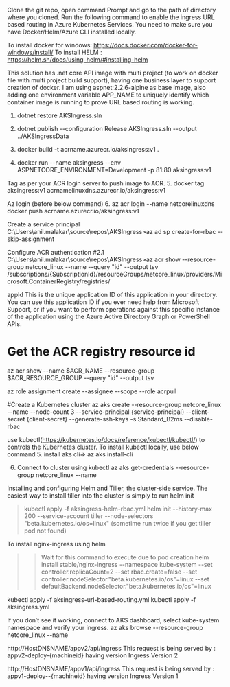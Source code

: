 Clone the git repo, open command Prompt and go to the path of directory where you cloned. Run the following command to enable the ingress URL based routing in Azure Kubernetes Services. You need to make sure you have Docker/Helm/Azure CLI installed locally.

To install docker for windows: https://docs.docker.com/docker-for-windows/install/
To install HELM : https://helm.sh/docs/using_helm/#installing-helm


This solution has .net core API image with multi project (to work on docker file with multi project build support), having one business layer to support creation of docker. I am using aspnet:2.2.6-alpine as base image, also adding one environment variable APP_NAME to uniquely identify which container image is running to prove URL based routing is working.

1. dotnet restore AKSIngress.sln

2. dotnet publish --configuration Release AKSIngress.sln  --output ../AKSIngressData

3. docker build -t acrname.azurecr.io/aksingress:v1 .

4. docker run --name aksingress --env ASPNETCORE_ENVIRONMENT=Development -p 81:80 aksingress:v1

Tag as per your ACR login server to push image to ACR.
5. docker tag aksingress:v1 acrnamelinuxdns.azurecr.io/aksingress:v1

Az login (before below command)
6. az acr login --name netcorelinuxdns docker push acrname.azurecr.io/aksingress:v1


Create a service principal
	C:\Users\anil.malakar\source\repos\AKSIngress>az ad sp create-for-rbac --skip-assignment   

Configure ACR authentication
	#2.1 C:\Users\anil.malakar\source\repos\AKSIngress>az acr show --resource-group netcore_linux --name <acrname> --query "id" --output tsv
	/subscriptions/{SubscriptionId}/resourceGroups/netcore_linux/providers/Microsoft.ContainerRegistry/registries/<acrname>


appId This is the unique application ID of this application in your directory. You can use this application ID if you ever need help from Microsoft Support, or if you want to perform operations against this specific instance of the application using the Azure Active Directory Graph or PowerShell APIs.

# Get the ACR registry resource id
az acr show --name $ACR_NAME --resource-group $ACR_RESOURCE_GROUP --query "id" --output tsv

az role assignment create --assignee <appId> --scope <acrId> --role acrpull

#Create a Kubernetes cluster
az aks create --resource-group netcore_linux --name <clustername>  --node-count 3 --service-principal {service-principal} --client-secret {client-secret} --generate-ssh-keys -s Standard_B2ms --disable-rbac

use kubectl(https://kubernetes.io/docs/reference/kubectl/kubectl/) to controls the Kubernetes cluster. To install kubectl locally, use below command
5. install aks cli=> az aks install-cli

6. Connect to cluster using kubectl
 	az aks get-credentials --resource-group netcore_linux --name <clustername>


Installing and configuring Helm and Tiller, the cluster-side service. The easiest way to install tiller into the cluster is simply to run helm init
>kubectl apply -f aksingress-helm-rbac.yml
helm init --history-max 200 --service-account tiller --node-selectors "beta.kubernetes.io/os=linux" (sometime run twice if you get tiller pod not found)

To install nginx-ingress using helm
>> Wait for this command to execute due to pod creation
	helm install stable/nginx-ingress --namespace kube-system --set controller.replicaCount=2 --set rbac.create=false  --set controller.nodeSelector."beta\.kubernetes\.io/os"=linux --set defaultBackend.nodeSelector."beta\.kubernetes\.io/os"=linux

kubectl apply -f aksingress-url-based-routing.yml
kubectl apply -f aksingress.yml

If you don’t see it working, connect to AKS dashboard, select kube-system namespace and verify your ingress.
az aks browse --resource-group netcore_linux --name <clustername>


http://HostDNSNAME/appv2/api/ingress
This request is being served by : appv2-deploy-{machineid} having version Ingress Version 2

http://HostDNSNAME/appv1/api/ingress
This request is being served by : appv1-deploy--{machineid} having version Ingress Version 1 
